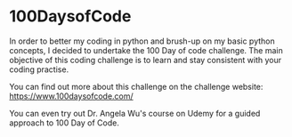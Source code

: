# 100DaysofCode

In order to better my coding in python and brush-up on my basic python concepts, I decided to undertake the 100 Day of code challenge.
The main objective of this coding challenge is to learn and stay consistent with your coding practise.

You can find out more about this challenge on the challenge website:
https://www.100daysofcode.com/

You can even try out Dr. Angela Wu's course on Udemy for a guided approach to 100 Day of Code.

